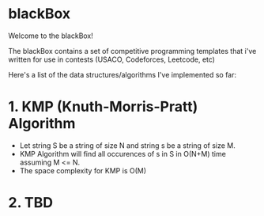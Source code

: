 # blackBox

Welcome to the blackBox!

The blackBox contains a set of competitive programming templates that i've written for use in contests (USACO, Codeforces, Leetcode, etc)

Here's a list of the data structures/algorithms I've implemented so far:

# 1. KMP (Knuth-Morris-Pratt) Algorithm
- Let string S be a string of size N and string s be a string of size M.
- KMP Algorithm will find all occurences of s in S in O(N+M) time assuming M <= N.
- The space complexity for KMP is O(M)
# 2. TBD
